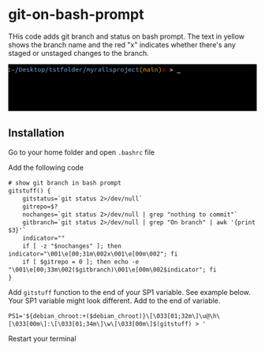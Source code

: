 # git-on-bash-prompt
THis code adds git branch and status on bash prompt. The text in yellow shows the branch name and the red "x" indicates whether there's any staged or unstaged changes to the branch.

![screenshot](screenshot.png)
## Installation

Go to your home folder and open `.bashrc` file

Add the following code

    # show git branch in bash prompt
    gitstuff() {
        gitstatus=`git status 2>/dev/null`
        gitrepo=$?
        nochanges=`git status 2>/dev/null | grep "nothing to commit"`
        gitbranch=`git status 2>/dev/null | grep "On branch" | awk '{print $3}'`
        indicator=""
        if [ -z "$nochanges" ]; then indicator="\001\e[00;31m\002x\001\e[00m\002"; fi
        if [ $gitrepo = 0 ]; then echo -e "\001\e[00;33m\002($gitbranch)\001\e[00m\002$indicator"; fi
    }

Add `gitstuff` function to the end of your SP1 variable. See example below. Your SP1 variable might look different. Add to the end of variable.

    PS1='${debian_chroot:+($debian_chroot)}\[\033[01;32m\]\u@\h\[\033[00m\]:\[\033[01;34m\]\w\[\033[00m\]$(gitstuff) > '

Restart your terminal

